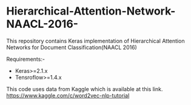 # Hierarchical-Attention-Network-NAACL-2016-
This repository contains Keras implementation of  Hierarchical Attention Networks for Document Classification(NAACL 2016)

Requirements:-
* Keras>=2.1.x
* Tensroflow>=1.4.x

This code uses data from Kaggle which is available at this link.
https://www.kaggle.com/c/word2vec-nlp-tutorial
